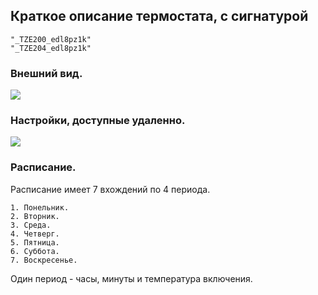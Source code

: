 ## Краткое описание термостата, с сигнатурой

	"_TZE200_edl8pz1k"
	"_TZE204_edl8pz1k"
	
### Внешний вид.

<img src="https://raw.githubusercontent.com/slacky1965/tuya_thermostat_zrd/refs/heads/main/doc/images/model1-2.png"/>

### Настройки, доступные удаленно.

<img src="https://raw.githubusercontent.com/slacky1965/tuya_thermostat_zrd/refs/heads/main/doc/images/thermostat_r02_exposes.jpg"/>

### Расписание.

Расписание имеет 7 вхождений по 4 периода.

	1. Понельник.
	2. Вторник.
	3. Среда.
	4. Четверг.
	5. Пятница.
	6. Суббота.
	7. Воскресенье.

Один период - часы, минуты и температура включения.
